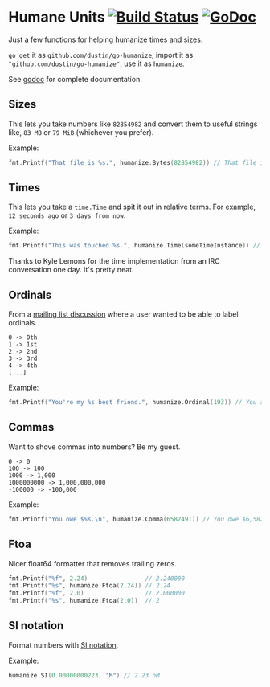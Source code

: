# Humane Units [![Build Status](https://travis-ci.org/dustin/go-humanize.svg?branch=master)](https://travis-ci.org/dustin/go-humanize) [![GoDoc](https://godoc.org/github.com/dustin/go-humanize?status.svg)](https://godoc.org/github.com/dustin/go-humanize)

Just a few functions for helping humanize times and sizes.

`go get` it as `github.com/dustin/go-humanize`, import it as
`"github.com/dustin/go-humanize"`, use it as `humanize`.

See [godoc](https://godoc.org/github.com/dustin/go-humanize) for
complete documentation.

## Sizes

This lets you take numbers like `82854982` and convert them to useful
strings like, `83 MB` or `79 MiB` (whichever you prefer).

Example:

```go
fmt.Printf("That file is %s.", humanize.Bytes(82854982)) // That file is 83 MB.
```

## Times

This lets you take a `time.Time` and spit it out in relative terms.
For example, `12 seconds ago` or `3 days from now`.

Example:

```go
fmt.Printf("This was touched %s.", humanize.Time(someTimeInstance)) // This was touched 7 hours ago.
```

Thanks to Kyle Lemons for the time implementation from an IRC
conversation one day. It's pretty neat.

## Ordinals

From a [mailing list discussion][odisc] where a user wanted to be able
to label ordinals.

    0 -> 0th
    1 -> 1st
    2 -> 2nd
    3 -> 3rd
    4 -> 4th
    [...]

Example:

```go
fmt.Printf("You're my %s best friend.", humanize.Ordinal(193)) // You are my 193rd best friend.
```

## Commas

Want to shove commas into numbers? Be my guest.

    0 -> 0
    100 -> 100
    1000 -> 1,000
    1000000000 -> 1,000,000,000
    -100000 -> -100,000

Example:

```go
fmt.Printf("You owe $%s.\n", humanize.Comma(6582491)) // You owe $6,582,491.
```

## Ftoa

Nicer float64 formatter that removes trailing zeros.

```go
fmt.Printf("%f", 2.24)                // 2.240000
fmt.Printf("%s", humanize.Ftoa(2.24)) // 2.24
fmt.Printf("%f", 2.0)                 // 2.000000
fmt.Printf("%s", humanize.Ftoa(2.0))  // 2
```

## SI notation

Format numbers with [SI notation][sinotation].

Example:

```go
humanize.SI(0.00000000223, "M") // 2.23 nM
```

[odisc]: https://groups.google.com/d/topic/golang-nuts/l8NhI74jl-4/discussion
[sinotation]: http://en.wikipedia.org/wiki/Metric_prefix
